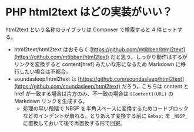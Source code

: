# PHP html2text はどの実装がいい？
html2text という名称のライブラリは Composer で検索すると 4 件ヒットする。
* html2text/html2text はおそらく [https://github.com/mtibben/html2text](https://github.com/mtibben/html2text) だと思う。しっかり動作はするがリンクを変換すると content[href] みたいな形になるため Markdown に移行したい場合は不都合。
* soundasleep/html2text は [https://github.com/soundasleep/html2text](https://github.com/soundasleep/html2text) だろう。こちらは content と href が一致する場合は片方のみ、不一致の場合は `[Content](URL)` の Markdown リンクを生成する。
    + 処理の早い段階で NBSP を半角スペースに変換するためコードブロックなどのインデントが崩れる。とりあえず変換する前に `&nbsp;` を `_NBSP_` に置換しておいて後で再置換する形で回避。